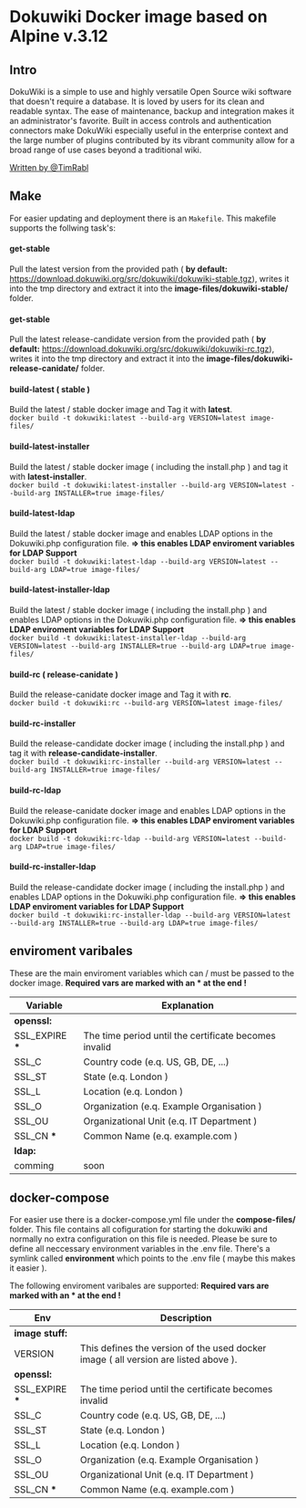 # Dokuwiki Docker image based on Alpine v.3.12

## Intro
DokuWiki is a simple to use and highly versatile Open Source wiki software that doesn't require
a database. It is loved by users for its clean and readable syntax. The ease of maintenance,
backup and integration makes it an administrator's favorite. Built in access controls and
authentication connectors make DokuWiki especially useful in the enterprise context and
the large number of plugins contributed by its vibrant community allow for a broad
range of use cases beyond a traditional wiki.


[ Written by @TimRabl ]( https://github.com/timrabl/ "@TimRabl GitHub")

## Make
For easier updating and deployment there is an `Makefile`.
This makefile supports the follwing task's:

#### get-stable
Pull the latest version from the provided path ( **by default:** https://download.dokuwiki.org/src/dokuwiki/dokuwiki-stable.tgz),
writes it into the tmp directory and extract it into the **image-files/dokuwiki-stable/** folder.

#### get-stable
Pull the latest release-candidate version from the provided path ( **by default:** https://download.dokuwiki.org/src/dokuwiki/dokuwiki-rc.tgz),
writes it into the tmp directory and extract it into the **image-files/dokuwiki-release-canidate/** folder.

#### build-latest ( stable )
Build the latest / stable docker image and Tag it with **latest**.
</br>
`docker build -t dokuwiki:latest --build-arg VERSION=latest image-files/`

#### build-latest-installer
Build the latest / stable docker image ( including the install.php ) and tag it with **latest-installer**.
</br>
`docker build -t dokuwiki:latest-installer --build-arg VERSION=latest --build-arg INSTALLER=true image-files/`

#### build-latest-ldap
Build the latest / stable docker image and enables LDAP options in the Dokuwiki.php configuration file.
**=> this enables LDAP enviroment variables for LDAP Support**
</br>
`docker build -t dokuwiki:latest-ldap --build-arg VERSION=latest --build-arg LDAP=true image-files/`

#### build-latest-installer-ldap
Build the latest / stable docker image ( including the install.php ) and enables LDAP options in the Dokuwiki.php configuration file.
**=> this enables LDAP enviroment variables for LDAP Support**
</br>
`docker build -t dokuwiki:latest-installer-ldap --build-arg VERSION=latest --build-arg INSTALLER=true --build-arg LDAP=true image-files/`

#### build-rc ( release-canidate )
Build the release-canidate docker image and Tag it with **rc**.
</br>
`docker build -t dokuwiki:rc --build-arg VERSION=latest image-files/`

#### build-rc-installer
Build the release-candidate docker image ( including the install.php ) and tag it with **release-candidate-installer**.
</br>
`docker build -t dokuwiki:rc-installer --build-arg VERSION=latest --build-arg INSTALLER=true image-files/`

#### build-rc-ldap
Build the release-canidate docker image and enables LDAP options in the Dokuwiki.php configuration file.
**=> this enables LDAP enviroment variables for LDAP Support**
</br>
`docker build -t dokuwiki:rc-ldap --build-arg VERSION=latest --build-arg LDAP=true image-files/`

#### build-rc-installer-ldap
Build the release-candidate docker image ( including the install.php ) and enables LDAP options in the Dokuwiki.php configuration file.
**=> this enables LDAP enviroment variables for LDAP Support**
</br>
`docker build -t dokuwiki:rc-installer-ldap --build-arg VERSION=latest --build-arg INSTALLER=true --build-arg LDAP=true image-files/`

## enviroment varibales
These are the main enviroment variables which can / must be passed to the docker image.
**Required vars are marked with an * at the end !**

| Variable | Explanation |
| -------- | ----------- |
| **openssl:** ||
| SSL_EXPIRE **\*** | The time period until the certificate becomes invalid |
| SSL_C | Country code (e.q. US, GB, DE, ...) |
| SSL_ST | State (e.q. London ) |
| SSL_L | Location (e.q. London ) |
| SSL_O | Organization (e.q. Example Organisation ) |
| SSL_OU | Organizational Unit (e.q. IT Department ) |
| SSL_CN **\*** | Common Name (e.q. example.com ) |
| **ldap:** ||
| comming | soon |

## docker-compose
For easier use there is a docker-compose.yml file under the **compose-files/** folder. This file contains all
cofiguration for starting the dokuwiki and normally no extra configuration on this file is needed. Please be sure
to define all neccessary environment variables in the .env file. There's a symlink called **environment**
which points to the .env file ( maybe this makes it easier ).

The following enviroment varibales are supported:
**Required vars are marked with an * at the end !**

| Env | Description |
|-----|-------------|
| **image stuff:** ||
| VERSION | This defines the version of the used docker image ( all version are listed above ). |
| **openssl:** ||
| SSL_EXPIRE **\*** | The time period until the certificate becomes invalid |
| SSL_C | Country code (e.q. US, GB, DE, ...) |
| SSL_ST | State (e.q. London ) |
| SSL_L | Location (e.q. London ) |
| SSL_O | Organization (e.q. Example Organisation ) |
| SSL_OU | Organizational Unit (e.q. IT Department ) |
| SSL_CN **\*** | Common Name (e.q. example.com ) |
